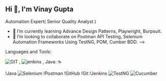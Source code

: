 ## Hi 👋, I'm Vinay Gupta

Automation Expert( Senior Quality Analyst )


- 🌱 I’m currently learning Advance Design Patterns, Playwright, Burpsuit.
- 👯 I’m looking to collaborate on Postman API Testing, Selenium Automation Frameworks Using TestNG, POM, Cumber BDD.
-->

Languages and Tools:


![GIT](https://github.com/user-attachments/assets/ab236c45-1089-4c38-8502-46409684f6c1)    , ![jenkins](https://github.com/user-attachments/assets/8348a612-f8f4-4311-aadd-ae61fb023ce0) , Java: ☕

!Java
![Selenium](https://www.selenium.dev/)
!Postman
!GitHub
!Git
!Jenkins
![TestNG](https://testng.org/)
![Cucumber](https://cucumber.io/)


